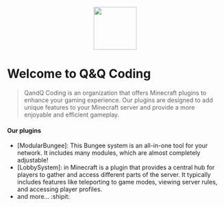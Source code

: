 <p align="center">
  <a href="https://www.qandqcoding.de/" target="_blank">
    <img src="https://media.discordapp.net/attachments/711927299515088896/1067455740148711504/Code.png?width=70&height=70" width="100">
  </a>
</p>

  
  # Welcome to Q&Q Coding
 

> QandQ Coding is an organization that offers Minecraft plugins to enhance your gaming experience. Our plugins are designed to add unique features to your Minecraft server and provide a more enjoyable and efficient gameplay.



#### Our plugins
- [ModularBungee]: This Bungee system is an all-in-one tool for your network. It includes many modules, which are almost completely adjustable!
- [LobbySystem]: in Minecraft is a plugin that provides a central hub for players to gather and access different parts of the server. It typically includes features like teleporting to game modes, viewing server rules, and accessing player profiles.
- and more... :shipit:
